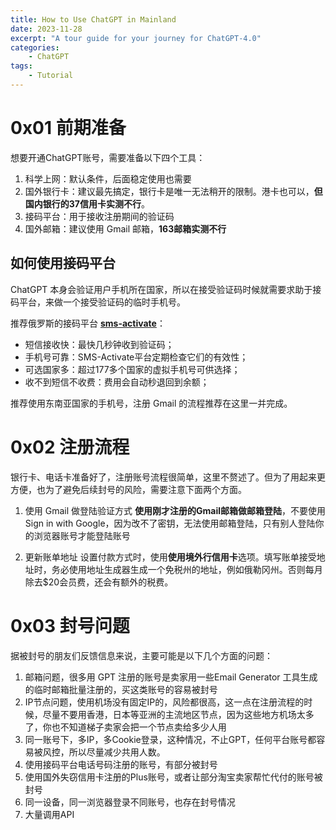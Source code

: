 ```yaml
---
title: How to Use ChatGPT in Mainland
date: 2023-11-28
excerpt: "A tour guide for your journey for ChatGPT-4.0"
categories: 
    - ChatGPT
tags: 
    - Tutorial
---
```




# 0x01 前期准备

想要开通ChatGPT账号，需要准备以下四个工具：

1. 科学上网：默认条件，后面稳定使用也需要
2. 国外银行卡：建议最先搞定，银行卡是唯一无法稍开的限制。港卡也可以，**但国内银行的37信用卡实测不行**。
3. 接码平台：用于接收注册期间的验证码
4. 国外邮箱：建议使用 Gmail 邮箱，**163邮箱实测不行**

## 如何使用接码平台

ChatGPT 本身会验证用户手机所在国家，所以在接受验证码时候就需要求助于接码平台，来做一个接受验证码的临时手机号。

推荐俄罗斯的接码平台 **[sms-activate](https://sms-activate.org)**：

- 短信接收快：最快几秒钟收到验证码；
- 手机号可靠：SMS-Activate平台定期检查它们的有效性；
- 可选国家多：超过177多个国家的虚拟手机号可供选择；
- 收不到短信不收费：费用会自动秒退回到余额；

推荐使用东南亚国家的手机号，注册 Gmail 的流程推荐在这里一并完成。

# 0x02 注册流程

银行卡、电话卡准备好了，注册账号流程很简单，这里不赘述了。但为了用起来更方便，也为了避免后续封号的风险，需要注意下面两个方面。

1. 使用 Gmail 做登陆验证方式
  **使用刚才注册的Gmail邮箱做邮箱登陆**，不要使用Sign in with Google，因为改不了密钥，无法使用邮箱登陆，只有别人登陆你的浏览器账号才能登陆账号

2. 更新账单地址
   设置付款方式时，使用**使用境外行信用卡**选项。填写账单接受地址时，务必使用地址生成器生成一个免税州的地址，例如俄勒冈州。否则每月除去$20会员费，还会有额外的税费。

# 0x03 封号问题

据被封号的朋友们反馈信息来说，主要可能是以下几个方面的问题：

1. 邮箱问题，很多用 GPT 注册的账号是卖家用一些Email Generator 工具生成的临时邮箱批量注册的，买这类账号的容易被封号
2. IP节点问题，使用机场没有固定IP的，风险都很高，这一点在注册流程的时候，尽量不要用香港，日本等亚洲的主流地区节点，因为这些地方机场太多了，你也不知道梯子卖家会把一个节点卖给多少人用
3. 同一账号下，多IP，多Cookie登录，这种情况，不止GPT，任何平台账号都容易被风控，所以尽量减少共用人数。
4. 使用接码平台电话号码注册的账号，有部分被封号
5. 使用国外失窃信用卡注册的Plus账号，或者让部分淘宝卖家帮忙代付的账号被封号
6. 同一设备，同一浏览器登录不同账号，也存在封号情况
7. 大量调用API